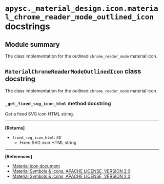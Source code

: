 # `apysc._material_design.icon.material_chrome_reader_mode_outlined_icon` docstrings

## Module summary

The class implementation for the outlined `chrome_reader_mode` material icon.

## `MaterialChromeReaderModeOutlinedIcon` class docstring

The class implementation for the outlined `chrome_reader_mode` material icon.

### `_get_fixed_svg_icon_html` method docstring

Get a fixed SVG icon HTML string.<hr>

**[Returns]**

- `fixed_svg_icon_html`: str
  - Fixed SVG icon HTML string.

<hr>

**[References]**

- [Material icon document](https://simon-ritchie.github.io/apysc/en/material_icon.html)
- [Material Symbols & Icons, APACHE LICENSE, VERSION 2.0](https://fonts.google.com/icons?icon.size=24&icon.color=%23e8eaed)
- [Material Symbols & Icons, APACHE LICENSE, VERSION 2.0](https://www.apache.org/licenses/LICENSE-2.0.html)
